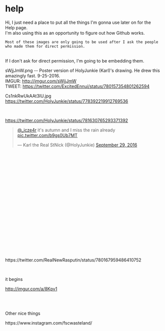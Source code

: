 # help

  Hi, I just need a place to put all the things I'm gonna use later on for the Help page. <br />
  I'm also using this as an opportunity to figure out how Github works.
  
    Most of these images are only going to be used after I ask the people who made them for direct permission.
<br />
  If I don't ask for direct permission, I'm going to be embedding them.
  
  sWjjJmW.png -- Poster version of HolyJunkie (Karl)'s drawing.  He drew this amazingly fast.  9-25-2016. <br />
  IMGUR: http://imgur.com/sWjjJmW   <br />
TWEET: https://twitter.com/ExcitedEnnui/status/780157354801262594

<p />

Cs1nkRwUkAAt3IU.jpg
https://twitter.com/HolyJunkie/status/778392219912769536

<p />
<br />

https://twitter.com/HolyJunkie/status/781630765293371392

<p />
<blockquote class="twitter-tweet" data-lang="en"><p lang="en" dir="ltr"><a href="https://twitter.com/_icze4r">@_icze4r</a> it&#39;s autumn and I miss the rain already <a href="https://t.co/b9gs0Ub7MT">pic.twitter.com/b9gs0Ub7MT</a></p>&mdash; Karl the Real StNick (@HolyJunkie) <a href="https://twitter.com/HolyJunkie/status/781630765293371392">September 29, 2016</a></blockquote>
<script async src="//platform.twitter.com/widgets.js" charset="utf-8"></script>




<p />
<br /><br /><br /><br /><br /><br /><br /><br /><br /><br /><br /><br /><br /><br /><br /><br /><br /><br /><br /><br />
https://twitter.com/RealNewRasputin/status/780167959486410752



<p />
<br />

it begins <p />
http://imgur.com/a/8Kpv1


<p />
<br />
<br />

Other nice things

<p />
https://www.instagram.com/fscwasteland/
